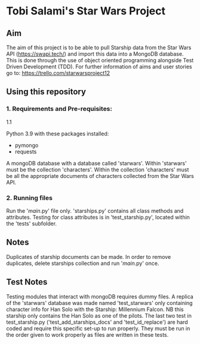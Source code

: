 # Tobi Salami's Star Wars Project

## Aim

The aim of this project is to be able to pull Starship data from the Star Wars API (https://swapi.tech/) and import this data into a MongoDB database. This is done through the use of object oriented programming alongside Test Driven Development (TDD). For further information of aims and user stories go to:
https://trello.com/starwarsproject12

## Using this repository

### 1. Requirements and Pre-requisites:

1.1

Python 3.9 with these packages installed:
- pymongo
- requests

A mongoDB database with a database called 'starwars'. Within 'starwars' must be the collection 'characters'. Within the collection 'characters' must be all the appropriate documents of characters collected from the Star Wars API. 



### 2. Running files

Run the '_main_.py' file only. 'starships.py' contains all class methods and attributes. Testing for class attributes is in 'test_starship.py', located within the 'tests' subfolder.

## Notes

Duplicates of starship documents can be made. In order to remove duplicates, delete starships collection and run '_main_.py' once.


## Test Notes


Testing modules that interact with mongoDB requires dummy files. A replica of the 'starwars' database was made named 'test_starwars' only containing character info for Han Solo with the Starship: Millennium Falcon. NB this starship only contains the Han Solo as one of the pilots. The last two test in test_starship.py ('test_add_starships_docs' and 'test_id_replace') are hard coded and require this specific set-up to run properly. They must be run in the order given to work properly as files are written in these tests. 

